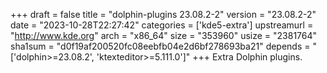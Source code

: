 +++
draft = false
title = "dolphin-plugins 23.08.2-2"
version = "23.08.2-2"
date = "2023-10-28T22:27:42"
categories = ['kde5-extra']
upstreamurl = "http://www.kde.org"
arch = "x86_64"
size = "353960"
usize = "2381764"
sha1sum = "d0f19af200520fc08eebfb04e2d6bf278693ba21"
depends = "['dolphin>=23.08.2', 'ktexteditor>=5.111.0']"
+++
Extra Dolphin plugins.